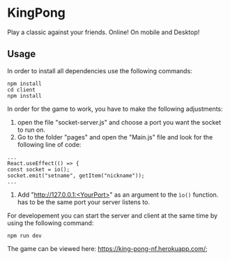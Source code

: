 # KingPong

Play a classic against your friends. Online! On mobile and Desktop!

## Usage

In order to install all dependencies use the following commands:

```
npm install
cd client
npm install
```

In order for the game to work, you have to make the following adjustments:

1. open the file "socket-server.js" and choose a port you want the socket to run on.
1. Go to the folder "pages" and open the "Main.js" file and look for the following line of code:

```JS
...
React.useEffect(() => {
const socket = io();
socket.emit("setname", getItem("nickname"));
...
```

1. Add "http://127.0.0.1:<YourPort>" as an argument to the `ìo()` function. <YourPort> has to be the same port your server listens to.

For developement you can start the server and client at the same time by using the following command:

```
npm run dev
```

The game can be viewed here: https://king-pong-nf.herokuapp.com/;
